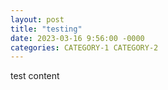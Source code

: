 ```yaml
---
layout: post
title: "testing"
date: 2023-03-16 9:56:00 -0000
categories: CATEGORY-1 CATEGORY-2
---
```


test content
